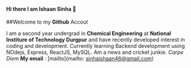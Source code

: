 #### Hi there I am Ishaan Sinha 👋

##Welcome to my **Github** Accout

 I am a second year undergrad in **Chemical Engineering** at **National Institure of Technology Durgpur** and have recently developed interest in coding and development.
 Currently learning Backend development using NOdejs, Express, ReactJS, MySQL.
 Am a news and cricket junkie. 
 *Carpe Diem*
 **My email** :  [mailto](mailto: sinhaishaan46@gmail.com)
